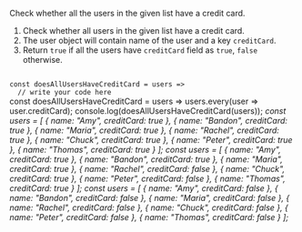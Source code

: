 Check whether all the users in the given list have a credit card.

1. Check whether all users in the given list have a credit card.
2. The user object will contain name of the user and a key `creditCard`.
3. Return `true` if all the users have `creditCard` field as `true`, `false` otherwise.

<codeblock language="javascript" type="exercise" testMode="multipleInput">
<code>
const doesAllUsersHaveCreditCard = users =>
  // write your code here
</code>

<solution>
const doesAllUsersHaveCreditCard = users =>
  users.every(user => user.creditCard);
</solution>

<testcases>
<caller>
console.log(doesAllUsersHaveCreditCard(users));
</caller>
<testcase>
<i>
const users = [
  {
    name: "Amy",
    creditCard: true
  },
  {
    name: "Bandon",
    creditCard: true
  },
  {
    name: "Maria",
    creditCard: true
  },
  {
    name: "Rachel",
    creditCard: true
  },
  {
    name: "Chuck",
    creditCard: true
  },
  {
    name: "Peter",
    creditCard: true
  },
  {
    name: "Thomas",
    creditCard: true
  }
];
</i>
</testcase>
<testcase>
<i>
const users = [
  {
    name: "Amy",
    creditCard: true
  },
  {
    name: "Bandon",
    creditCard: true
  },
  {
    name: "Maria",
    creditCard: true
  },
  {
    name: "Rachel",
    creditCard: false
  },
  {
    name: "Chuck",
    creditCard: true
  },
  {
    name: "Peter",
    creditCard: false
  },
  {
    name: "Thomas",
    creditCard: true
  }
];
</i>
</testcase>
<testcase>
<i>
const users = [
  {
    name: "Amy",
    creditCard: false
  },
  {
    name: "Bandon",
    creditCard: false
  },
  {
    name: "Maria",
    creditCard: false
  },
  {
    name: "Rachel",
    creditCard: false
  },
  {
    name: "Chuck",
    creditCard: false
  },
  {
    name: "Peter",
    creditCard: false
  },
  {
    name: "Thomas",
    creditCard: false
  }
];
</i>
</testcase>
</testcases>
</codeblock>